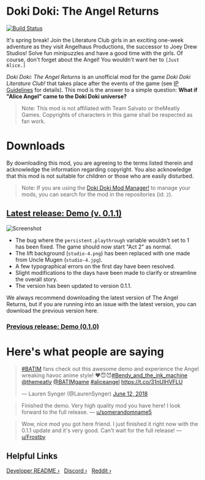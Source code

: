 # Doki Doki: The Angel Returns
[![Build Status](https://travis-ci.org/ProjectAliceDev/the-angel-returns.svg?branch=master)](https://travis-ci.org/ProjectAliceDev/the-angel-returns)

It's spring break! Join the Literature Club girls in an exciting one-week adventure as they visit Angelhaus Productions, the successor to Joey Drew Studios! Solve fun minipuzzles and have a good time with the girls. Of course, don't forget about the Angel! You wouldn't want her to `[Just Alice.]`

*Doki Doki: The Angel Returns* is an unofficial mod for the game _Doki Doki Literature Club!_ that takes place after the events of the game (see [IP Guidelines](IPGuidelines.md) for details). This mod is the answer to a simple question: **What if "Alice Angel" came to the Doki Doki universe?**

> Note: This mod is not affiliated with Team Salvato or theMeatly Games. Copyrights of characters in this game shall be respected as fan work.

# Downloads
By downloading this mod, you are agreeing to the terms listed therein and acknowledge the information regarding copyright. You also acknowledge that this mod is not suitable for children or those who are easily disturbed.

> Note: If you are using the [Doki Doki Mod Manager!](https://doki.space) to manage your mods, you can search for the mod in the repositories (id: `2`).

## [Latest release: Demo (v. 0.1.1)](https://github.com/alicerunsonfedora/the-angel-returns/releases/tag/0.1.1)
![Screenshot](https://i.imgur.com/c6AYQCl.png)

* The bug where the `persistent.playthrough` variable wouldn't set to 1 has been fixed. The game should now start "Act 2" as normal.
* The lift background (`studio-4.png`) has been replaced with one made from Uncle Mugen (`studio-4.jpg`).
* A few typographical errors on the first day have been resolved.
* Slight modifications to the days have been made to clarify or streamline the overall story.
* The version has been updated to version 0.1.1.

We always recommend downloading the latest version of The Angel Returns, but if you are running into an issue with the latest version, you can download the previous version here.
### [Previous release: Demo (0.1.0)](https://github.com/alicerunsonfedora/the-angel-returns/releases/tag/0.1.0)

# Here's what people are saying
<blockquote class="twitter-tweet" data-lang="en"><p lang="en" dir="ltr"><a href="https://twitter.com/hashtag/BATIM?src=hash&amp;ref_src=twsrc%5Etfw">#BATIM</a> fans check out this awesome demo and experience the Angel wreaking havoc anime style! ❤️😇😈<a href="https://twitter.com/hashtag/Bendy_and_the_ink_machine?src=hash&amp;ref_src=twsrc%5Etfw">#Bendy_and_the_ink_machine</a> <a href="https://twitter.com/themeatly?ref_src=twsrc%5Etfw">@themeatly</a> <a href="https://twitter.com/BATIMgame?ref_src=twsrc%5Etfw">@BATIMgame</a> <a href="https://twitter.com/hashtag/aliceangel?src=hash&amp;ref_src=twsrc%5Etfw">#aliceangel</a> <a href="https://t.co/31nUlHVFLU">https://t.co/31nUlHVFLU</a></p>&mdash; Lauren Synger (@LaurenSynger) <a href="https://twitter.com/LaurenSynger/status/1006415213242044416?ref_src=twsrc%5Etfw">June 12, 2018</a></blockquote>
<script async src="https://platform.twitter.com/widgets.js" charset="utf-8"></script>

> Finished the demo. Very high quality mod you have here! I look forward to the full release. &mdash; [u/somerandomname5](https://www.reddit.com/user/somerandomname5)


> Wow, nice mod you got here friend. I just finished it right now with the 0.1.1 update and it's very good. Can't wait for the full release! &mdash; [u/Frostby](https://www.reddit.com/user/Frostby)

## Helpful Links
[Developer README &rsaquo;](DEVELOPER.md) &nbsp; [Discord &rsaquo;](https://discord.gg/tdvNzjW) &nbsp; [Reddit &rsaquo;](https://reddit.com/r/TheAngelReturns)
